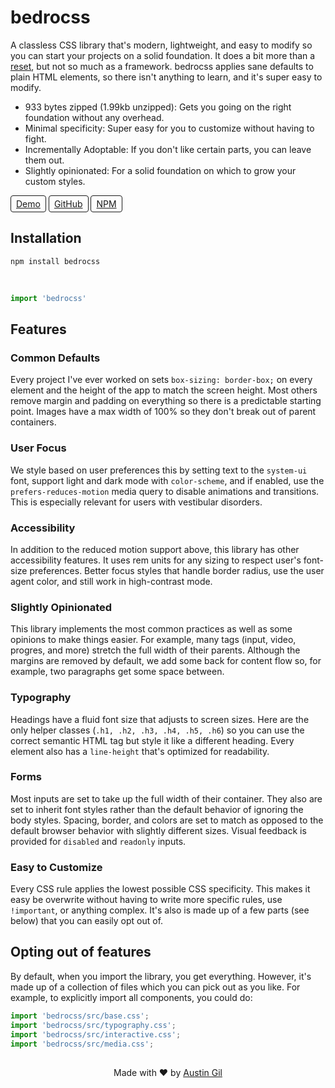 # bedrocss

A classless CSS library that's modern, lightweight, and easy to modify so you can start your projects on a solid foundation. It does a bit more than a [reset](https://cssdeck.com/blog/what-is-a-css-reset/), but not so much as a framework. bedrocss applies sane defaults to plain HTML elements, so there isn't anything to learn, and it's super easy to modify.

- 933 bytes zipped (1.99kb unzipped): Gets you going on the right foundation without any overhead.
- Minimal specificity: Super easy for you to customize without having to fight. 
- Incrementally Adoptable: If you don't like certain parts, you can leave them out.
- Slightly opinionated: For a solid foundation on which to grow your custom styles.

<a href="https://style-check.stegosource.com/?url=https://unpkg.com/bedrocss/bedrocss.min.css" style="display: inline-block; border: 1px solid; border-radius: .25rem; padding: .25rem .5rem;">Demo</a>
<a href="https://github.com/austingil/bedrocss" style="display: inline-block; border: 1px solid; border-radius: .25rem; padding: .25rem .5rem;">GitHub</a>
<a href="https://www.npmjs.com/package/bedrocss" style="display: inline-block; border: 1px solid; border-radius: .25rem; padding: .25rem .5rem;">NPM</a>

## Installation

```
npm install bedrocss
```

<br>

```js
import 'bedrocss'
```

## Features

### Common Defaults

Every project I've ever worked on sets `box-sizing: border-box;` on every element and the height of the app to match the screen height. Most others remove margin and padding on everything so there is a predictable starting point. Images have a max width of 100% so they don't break out of parent containers.

### User Focus

We style based on user preferences this by setting text to the  `system-ui` font, support light and dark mode with `color-scheme`, and if enabled, use the `prefers-reduces-motion` media query to disable animations and transitions. This is especially relevant for users with vestibular disorders.

### Accessibility

In addition to the reduced motion support above, this library has other accessibility features. It uses rem units for any sizing to respect user's font-size preferences. Better focus styles that handle border radius, use the user agent color, and still work in high-contrast mode.

### Slightly Opinionated

This library implements the most common practices as well as some opinions to make things easier. For example, many tags (input, video, progres, and more) stretch the full width of their parents. Although the margins are removed by default, we add some back for content flow so, for example, two paragraphs get some space between.

### Typography

Headings have a fluid font size that adjusts to screen sizes. Here are the only helper classes (`.h1, .h2, .h3, .h4, .h5, .h6`) so you can use the correct semantic HTML tag but style it like a different heading. Every element also has a `line-height` that's optimized for readability.

### Forms

Most inputs are set to take up the full width of their container. They also are set to inherit font styles rather than the default behavior of ignoring the body styles. Spacing, border, and colors are set to match as opposed to the default browser behavior with slightly different sizes. Visual feedback is provided for `disabled` and `readonly` inputs.

### Easy to Customize

Every CSS rule applies the lowest possible CSS specificity. This makes it easy be overwrite without having to write more specific rules, use `!important`, or anything complex. It's also is made up of a few parts (see below) that you can easily opt out of. 

## Opting out of features

By default, when you import the library, you get everything. However, it's made up of a collection of files which you can pick out as you like. For example, to explicitly import all components, you could do:

```js
import 'bedrocss/src/base.css';
import 'bedrocss/src/typography.css';
import 'bedrocss/src/interactive.css';
import 'bedrocss/src/media.css';
```

<p style="margin-top: 30px; text-align: center;">
  Made with ❤ by
  <a href="https://austingil.com">Austin Gil</a>
</p>

